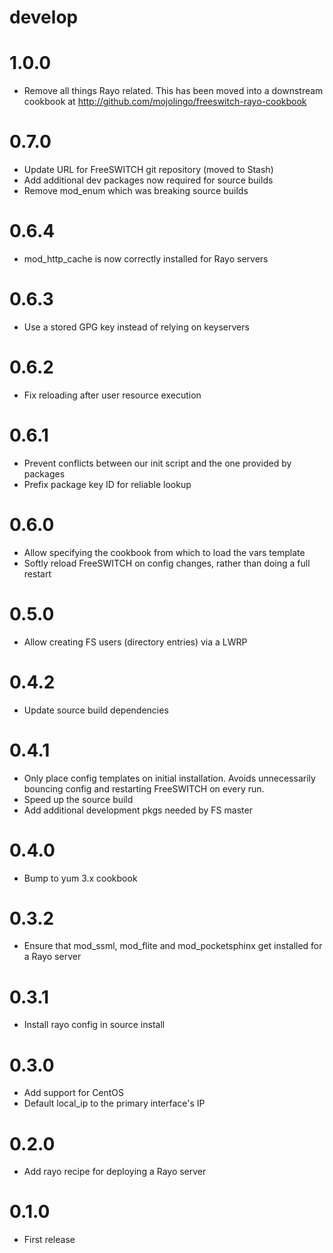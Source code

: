 # develop

# 1.0.0
  * Remove all things Rayo related. This has been moved into a downstream cookbook at http://github.com/mojolingo/freeswitch-rayo-cookbook

# 0.7.0
  * Update URL for FreeSWITCH git repository (moved to Stash)
  * Add additional dev packages now required for source builds
  * Remove mod_enum which was breaking source builds

# 0.6.4
  * mod_http_cache is now correctly installed for Rayo servers

# 0.6.3
  * Use a stored GPG key instead of relying on keyservers

# 0.6.2
  * Fix reloading after user resource execution

# 0.6.1
  * Prevent conflicts between our init script and the one provided by packages
  * Prefix package key ID for reliable lookup

# 0.6.0
  * Allow specifying the cookbook from which to load the vars template
  * Softly reload FreeSWITCH on config changes, rather than doing a full restart

# 0.5.0
  * Allow creating FS users (directory entries) via a LWRP

# 0.4.2
  * Update source build dependencies

# 0.4.1
  * Only place config templates on initial installation. Avoids unnecessarily bouncing config and restarting FreeSWITCH on every run.
  * Speed up the source build
  * Add additional development pkgs needed by FS master

# 0.4.0
  * Bump to yum 3.x cookbook

# 0.3.2
  * Ensure that mod_ssml, mod_flite and mod_pocketsphinx get installed for a Rayo server

# 0.3.1
  * Install rayo config in source install

# 0.3.0
  * Add support for CentOS
  * Default local_ip to the primary interface's IP

# 0.2.0
  * Add rayo recipe for deploying a Rayo server

# 0.1.0
  * First release
